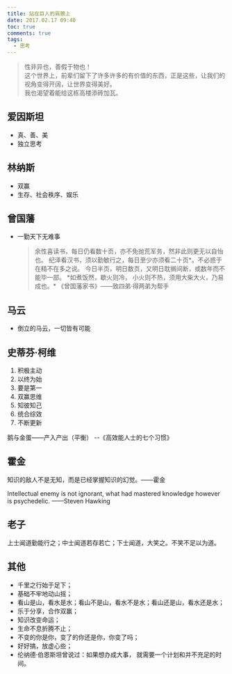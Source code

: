 ```yaml
---
title: 站在巨人的肩膀上
date: 2017.02.17 09:40
toc: true
comments: true
tags:
  - 思考
---
```


> 性非异也，善假于物也！  
> 这个世界上，前辈们留下了许多许多的有价值的东西，正是这些，让我们的视角变得开阔，让世界变得美好。  
> 我也渴望着能给这栋高楼添砖加瓦。

## 爱因斯坦

- 真、善、美
- 独立思考

## 林纳斯

- 双赢
- 生存、社会秩序、娱乐

## 曾国藩

- 一勤天下无难事
  > 余性喜读书，每日仍看数十页，亦不免抛荒军务，然非此则更无以自怡也。
  > 纪泽看汉书，须以勤敏行之，每日至少亦须看二十页*。不必惑于在精不在多之说。
  > 今日半页，明日数页，又明日耽搁间断，或数年而不能毕一部。
  > *如煮饭然，歇火则冷， 小火则不热，须用大柴大火，乃易成也。\*
  > 《曾国藩家书》——致四弟·得两弟为帮手

## 马云

- 倒立的马云，一切皆有可能

## 史蒂芬·柯维

1. 积极主动
2. 以终为始
3. 要是第一
4. 双赢思维
5. 知彼知己
6. 统合综效
7. 不断更新

鹅与金蛋——产入产出（平衡）
--《高效能人士的七个习惯》

## 霍金

知识的敌人不是无知，而是已经掌握知识的幻觉。——霍金

Intellectual enemy is not ignorant,
what had mastered knowledge however is psychedelic.
——Steven Hawking

## 老子

上士闻道勤能行之；中士闻道若存若亡；下士闻道，大笑之。不笑不足以为道。

## 其他

- 千里之行始于足下；
- 基础不牢地动山摇；
- 看山是山，看水是水；看山不是山，看水不是水；看山还是山，看水还是水；
- 乐于分享，合作双赢；
- 知识改变命运；
- 生命不息折腾不止；
- 不变的你是你，变了的你还是你，你变了吗；
- 好好搞，放虚心些；
- 伦纳德·伯恩斯坦曾说过：如果想办成大事， 就需要一个计划和并不充足的时间。
